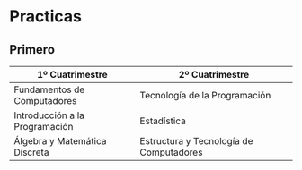 # Practicas

## Primero

1º Cuatrimestre  | 2º Cuatrimestre
------------- | -------------
Fundamentos de Computadores | Tecnología de la Programación
Introducción a la Programación | Estadística 
Álgebra y Matemática Discreta | Estructura y Tecnología de Computadores
